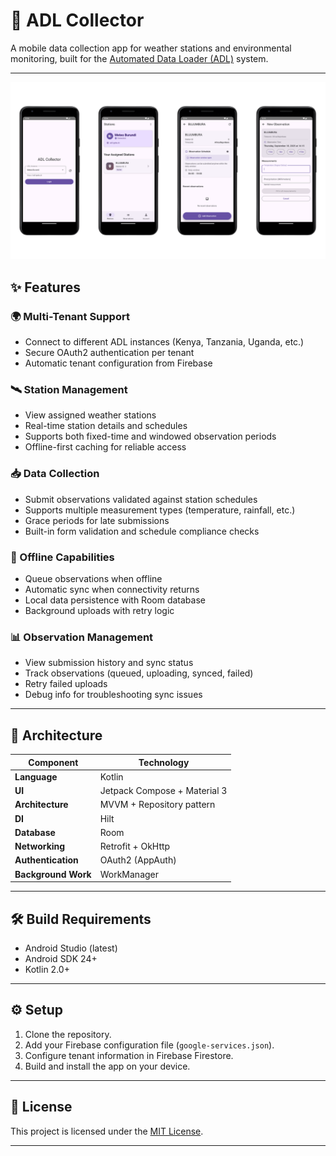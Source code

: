# 📱 ADL Collector

A mobile data collection app for weather stations and environmental monitoring, built for the
[Automated Data Loader (ADL)](https://github.com/wmo-raf/adl) system.

---

![Tenant Selector](./screenshots/adl_collector.png)

## ✨ Features

### 🌍 Multi-Tenant Support

* Connect to different ADL instances (Kenya, Tanzania, Uganda, etc.)
* Secure OAuth2 authentication per tenant
* Automatic tenant configuration from Firebase

### 🛰 Station Management

* View assigned weather stations
* Real-time station details and schedules
* Supports both fixed-time and windowed observation periods
* Offline-first caching for reliable access

### 📥 Data Collection

* Submit observations validated against station schedules
* Supports multiple measurement types (temperature, rainfall, etc.)
* Grace periods for late submissions
* Built-in form validation and schedule compliance checks

### 📶 Offline Capabilities

* Queue observations when offline
* Automatic sync when connectivity returns
* Local data persistence with Room database
* Background uploads with retry logic

### 📊 Observation Management

* View submission history and sync status
* Track observations (queued, uploading, synced, failed)
* Retry failed uploads
* Debug info for troubleshooting sync issues

---

## 🧩 Architecture

| Component           | Technology                   |
| ------------------- | ---------------------------- |
| **Language**        | Kotlin                       |
| **UI**              | Jetpack Compose + Material 3 |
| **Architecture**    | MVVM + Repository pattern    |
| **DI**              | Hilt                         |
| **Database**        | Room                         |
| **Networking**      | Retrofit + OkHttp            |
| **Authentication**  | OAuth2 (AppAuth)             |
| **Background Work** | WorkManager                  |

---

## 🛠 Build Requirements

* Android Studio (latest)
* Android SDK 24+
* Kotlin 2.0+

---

## ⚙️ Setup

1. Clone the repository.
2. Add your Firebase configuration file (`google-services.json`).
3. Configure tenant information in Firebase Firestore.
4. Build and install the app on your device.

---

## 📄 License

This project is licensed under the [MIT License](LICENSE).

---